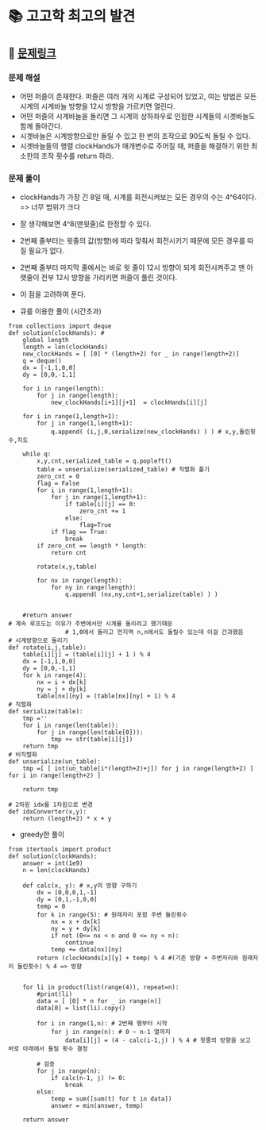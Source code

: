 
# 📚 고고학 최고의 발견

## 📌 [문제링크](https://school.programmers.co.kr/learn/courses/30/lessons/131702)

### 문제 해설

- 어떤 퍼즐이 존재한다. 퍼즐은 여러 개의 시계로 구성되어 있었고, 여는 방법은 모든 시계의 시계바늘 방향을 12시 방향을 가르키면 열린다. 
- 어떤 퍼즐의 시계바늘을 돌리면 그 시계의 상하좌우로 인접한 시계들의 시곗바늘도 함께 돌아간다.
- 시곗바늘은 시계방향으로만 돌릴 수 있고 한 번의 조작으로 90도씩 돌릴 수 있다.
- 시곗바늘들의 행렬 clockHands가 매개변수로 주어질 때, 퍼즐을 해결하기 위한 최소한의 조작 횟수를 return 하라.

### 문제 풀이

- clockHands가 가장 긴 8일 때, 시계를 회전시켜보는 모든 경우의 수는 4^64이다. => 너무 범위가 크다
- 잘 생각해보면 4^8(맨윗줄)로 한정할 수 있다.
- 2번째 줄부터는 윗줄의 값(방향)에 따라 맞춰서 회전시키기 때문에 모든 경우를 따질 필요가 없다.
- 2번째 줄부터 마지막 줄에서는 바로 윗 줄이 12시 방향이 되게 회전시켜주고 맨 아랫줄이 전부 12시 방향을 가리키면 퍼즐이 풀린 것이다.
- 이 점을 고려하여 푼다.

- 큐를 이용한 풀이 (시간초과)

```
from collections import deque
def solution(clockHands): # 
    global length
    length = len(clockHands)
    new_clockHands = [ [0] * (length+2) for _ in range(length+2)]
    q = deque()
    dx = [-1,1,0,0]
    dy = [0,0,-1,1]
    
    for i in range(length):
        for j in range(length):
            new_clockHands[i+1][j+1]  = clockHands[i][j]
    
    for i in range(1,length+1):
        for j in range(1,length+1):
            q.append( (i,j,0,serialize(new_clockHands) ) ) # x,y,돌린횟수,지도
    
    while q:
        x,y,cnt,serialized_table = q.popleft()
        table = unserialize(serialized_table) # 직렬화 풀기
        zero_cnt = 0
        flag = False
        for i in range(1,length+1):
            for j in range(1,length+1):
                if table[i][j] == 0:
                    zero_cnt += 1
                else:
                    flag=True
            if flag == True:
                break
        if zero_cnt == length * length:
            return cnt
        
        rotate(x,y,table)
        
        for nx in range(length):
            for ny in range(length):
                q.append( (nx,ny,cnt+1,serialize(table) ) )
                
        
    #return answer
# 계속 루프도는 이유가 주변에서만 시계를 돌리려고 했기때문
                # 1,0에서 돌리고 먼지역 n,n에서도 돌릴수 있는데 이걸 간과했음
# 시계방향으로 돌리기
def rotate(i,j,table):
    table[i][j] = (table[i][j] + 1 ) % 4
    dx = [-1,1,0,0]
    dy = [0,0,-1,1]
    for k in range(4):
        nx = i + dx[k] 
        ny = j + dy[k]
        table[nx][ny] = (table[nx][ny] + 1) % 4
# 직렬화
def serialize(table):
    tmp =''
    for i in range(len(table)):
        for j in range(len(table[0])):
            tmp += str(table[i][j])
    return tmp
# 비직렬화
def unserialize(un_table):
    tmp =[ [ int(un_table[i*(length+2)+j]) for j in range(length+2) ] for i in range(length+2) ]
    
    return tmp

# 2차원 idx를 1차원으로 변경
def idxConverter(x,y):
    return (length+2) * x + y
```

- greedy한 풀이 

```
from itertools import product
def solution(clockHands):
    answer = int(1e9)
    n = len(clockHands)
    
    def calc(x, y): # x,y의 방향 구하기
        dx = [0,0,0,1,-1]
        dy = [0,1,-1,0,0]
        temp = 0
        for k in range(5): # 원래자리 포함 주변 돌린횟수
            nx = x + dx[k]
            ny = y + dy[k]
            if not (0<= nx < n and 0 <= ny < n):
                continue
            temp += data[nx][ny]
        return (clockHands[x][y] + temp) % 4 #(기존 방향 + 주변자리와 원래자리 돌린횟수) % 4 => 방향
    
    
    for li in product(list(range(4)), repeat=n):
        #print(li)
        data = [ [0] * n for _ in range(n)]
        data[0] = list(li).copy()
        
        for i in range(1,n): # 2번째 행부터 시작
            for j in range(n): # 0 ~ n-1 열까지
                data[i][j] = (4 - calc(i-1,j) ) % 4 # 윗줄의 방향을 보고 바로 아래에서 돌릴 횟수 결정
        
        # 검증
        for j in range(n):
            if calc(n-1, j) != 0:
                break
        else:
            temp = sum([sum(t) for t in data])
            answer = min(answer, temp)
                      
    return answer
```
